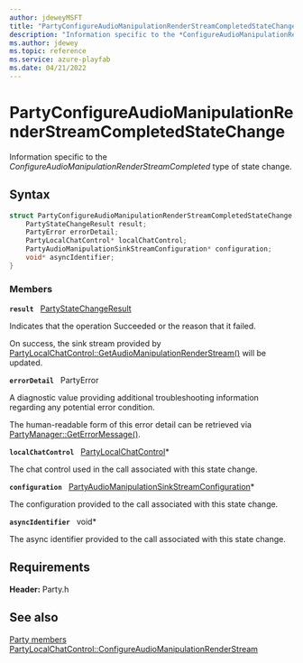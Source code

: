 ```yaml
---
author: jdeweyMSFT
title: "PartyConfigureAudioManipulationRenderStreamCompletedStateChange"
description: "Information specific to the *ConfigureAudioManipulationRenderStreamCompleted* type of state change."
ms.author: jdewey
ms.topic: reference
ms.service: azure-playfab
ms.date: 04/21/2022
---
```


# PartyConfigureAudioManipulationRenderStreamCompletedStateChange  

Information specific to the *ConfigureAudioManipulationRenderStreamCompleted* type of state change.  

## Syntax  
  
```cpp
struct PartyConfigureAudioManipulationRenderStreamCompletedStateChange : PartyStateChange {  
    PartyStateChangeResult result;  
    PartyError errorDetail;  
    PartyLocalChatControl* localChatControl;  
    PartyAudioManipulationSinkStreamConfiguration* configuration;  
    void* asyncIdentifier;  
}  
```
  
### Members  
  
**`result`** &nbsp; [PartyStateChangeResult](../enums/partystatechangeresult.md)  
  
Indicates that the operation Succeeded or the reason that it failed.
  
On success, the sink stream provided by [PartyLocalChatControl::GetAudioManipulationRenderStream()](../classes/PartyLocalChatControl/methods/partylocalchatcontrol_getaudiomanipulationrenderstream.md) will be updated.
  
**`errorDetail`** &nbsp; PartyError  
  
A diagnostic value providing additional troubleshooting information regarding any potential error condition.
  
The human-readable form of this error detail can be retrieved via [PartyManager::GetErrorMessage()](../classes/PartyManager/methods/partymanager_geterrormessage.md).
  
**`localChatControl`** &nbsp; [PartyLocalChatControl](../classes/PartyLocalChatControl/partylocalchatcontrol.md)*  
  
The chat control used in the call associated with this state change.
  
**`configuration`** &nbsp; [PartyAudioManipulationSinkStreamConfiguration](partyaudiomanipulationsinkstreamconfiguration.md)*  
  
The configuration provided to the call associated with this state change.
  
**`asyncIdentifier`** &nbsp; void*  
  
The async identifier provided to the call associated with this state change.
  
  
## Requirements  
  
**Header:** Party.h
  
## See also  
[Party members](../party_members.md)  
[PartyLocalChatControl::ConfigureAudioManipulationRenderStream](../classes/PartyLocalChatControl/methods/partylocalchatcontrol_configureaudiomanipulationrenderstream.md)
  
  
